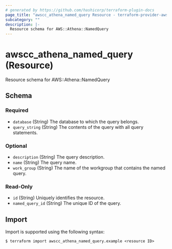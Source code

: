 ```yaml
---
# generated by https://github.com/hashicorp/terraform-plugin-docs
page_title: "awscc_athena_named_query Resource - terraform-provider-awscc"
subcategory: ""
description: |-
  Resource schema for AWS::Athena::NamedQuery
---
```


# awscc_athena_named_query (Resource)

Resource schema for AWS::Athena::NamedQuery



<!-- schema generated by tfplugindocs -->
## Schema

### Required

- `database` (String) The database to which the query belongs.
- `query_string` (String) The contents of the query with all query statements.

### Optional

- `description` (String) The query description.
- `name` (String) The query name.
- `work_group` (String) The name of the workgroup that contains the named query.

### Read-Only

- `id` (String) Uniquely identifies the resource.
- `named_query_id` (String) The unique ID of the query.

## Import

Import is supported using the following syntax:

```shell
$ terraform import awscc_athena_named_query.example <resource ID>
```
